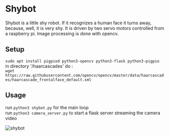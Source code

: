 # Shybot

Shybot is a little shy robot. If it recognizes a human face it turns away, because, well, it is very shy.
It is driven by two servo motors controlled from a raspberry pi.
Image processing is done with opencv.
  
## Setup

`sudo apt install pigpiod python3-opencv python3-flask python3-pigpio`  
in directory '/haarcascades' do :  
`wget https://raw.githubusercontent.com/opencv/opencv/master/data/haarcascades/haarcascade_frontalface_default.xml`

## Usage

run `python3 shybot.py` for the main loop  
run `python3 camera_server.py` to start a flask server streaming the camera video

![shybot](./img/shybot.gif)
